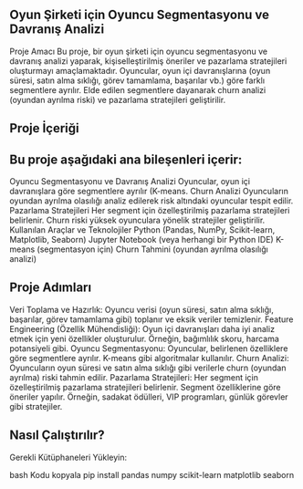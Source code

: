 ## Oyun Şirketi için Oyuncu Segmentasyonu ve Davranış Analizi
Proje Amacı
Bu proje, bir oyun şirketi için oyuncu segmentasyonu ve davranış analizi yaparak, kişiselleştirilmiş öneriler ve pazarlama stratejileri oluşturmayı amaçlamaktadır. Oyuncular, oyun içi davranışlarına (oyun süresi, satın alma sıklığı, görev tamamlama, başarılar vb.) göre farklı segmentlere ayrılır. Elde edilen segmentlere dayanarak churn analizi (oyundan ayrılma riski) ve pazarlama stratejileri geliştirilir.

## Proje İçeriği
## Bu proje aşağıdaki ana bileşenleri içerir:

Oyuncu Segmentasyonu ve Davranış Analizi
Oyuncular, oyun içi davranışlara göre segmentlere ayrılır (K-means.
Churn Analizi
Oyuncuların oyundan ayrılma olasılığı analiz edilerek risk altındaki oyuncular tespit edilir.
Pazarlama Stratejileri
Her segment için özelleştirilmiş pazarlama stratejileri belirlenir. Churn riski yüksek oyunculara yönelik stratejiler geliştirilir.
Kullanılan Araçlar ve Teknolojiler
Python (Pandas, NumPy, Scikit-learn, Matplotlib, Seaborn)
Jupyter Notebook (veya herhangi bir Python IDE)
K-means (segmentasyon için)
Churn Tahmini (oyundan ayrılma olasılığı analizi)
## Proje Adımları
Veri Toplama ve Hazırlık:
Oyuncu verisi (oyun süresi, satın alma sıklığı, başarılar, görev tamamlama gibi) toplanır ve eksik veriler temizlenir.
Feature Engineering (Özellik Mühendisliği):
Oyun içi davranışları daha iyi analiz etmek için yeni özellikler oluşturulur. Örneğin, bağımlılık skoru, harcama potansiyeli gibi.
Oyuncu Segmentasyonu:
Oyuncular, belirlenen özelliklere göre segmentlere ayrılır. K-means gibi algoritmalar kullanılır.
Churn Analizi:
Oyuncuların oyun süresi ve satın alma sıklığı gibi verilerle churn (oyundan ayrılma) riski tahmin edilir.
Pazarlama Stratejileri:
Her segment için özelleştirilmiş pazarlama stratejileri belirlenir. Segment özelliklerine göre öneriler yapılır. Örneğin, sadakat ödülleri, VIP programları, günlük görevler gibi stratejiler.


## Nasıl Çalıştırılır?
Gerekli Kütüphaneleri Yükleyin:

bash
Kodu kopyala
pip install pandas numpy scikit-learn matplotlib seaborn
